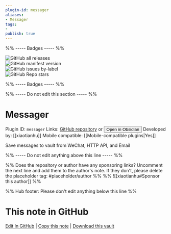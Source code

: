 ```yaml
---
plugin-id: messager
aliases:
- Messager
tags: 
- 
publish: true
---
```


%% ----- Badges ----- %%

![GitHub all releases](https://img.shields.io/github/downloads/xiaotianhu/obsidian-messager/total?color=573E7A&logo=github&style=for-the-badge)   
![GitHub manifest version](https://img.shields.io/github/manifest-json/v/xiaotianhu/obsidian-messager?color=573E7A&logo=github&style=for-the-badge)   
![GitHub issues by-label](https://img.shields.io/github/issues/xiaotianhu/obsidian-messager/help%20wanted?color=573E7A&logo=github&style=for-the-badge)   
![GitHub Repo stars](https://img.shields.io/github/stars/xiaotianhu/obsidian-messager?color=573E7A&logo=github&style=for-the-badge)

%% ----- Badges ----- %%

%% ----- Do not edit this section ----- %%

# Messager

Plugin ID: `messager`
Links: [GitHub repository](https://github.com/xiaotianhu/obsidian-messager) or [<button id=HH>Open in Obsidian</button>](obsidian://show-plugin?id=messager)
Developed by: [[xiaotianhu]]
Mobile compatible: [[Mobile-compatible plugins|Yes]]

Save messages to vault from WeChat, HTTP API, and Email

%% ----- Do not edit anything above this line ----- %% 

%% Does the repository or author have any sponsoring links? Uncomment the next line and add them to the author's note. If they don't, please delete the placeholder tag: #placeholder/author %%
%% ![[xiaotianhu#Sponsor this author]] %%

%% Hub footer: Please don't edit anything below this line %%

# This note in GitHub

<span class="git-footer">[Edit In GitHub](https://github.dev/obsidian-community/obsidian-hub/blob/main/02%20-%20Community%20Expansions/02.05%20All%20Community%20Expansions/Plugins/messager.md "git-hub-edit-note") | [Copy this note](https://raw.githubusercontent.com/obsidian-community/obsidian-hub/main/02%20-%20Community%20Expansions/02.05%20All%20Community%20Expansions/Plugins/messager.md "git-hub-copy-note") | [Download this vault](https://github.com/obsidian-community/obsidian-hub/archive/refs/heads/main.zip "git-hub-download-vault") </span>
